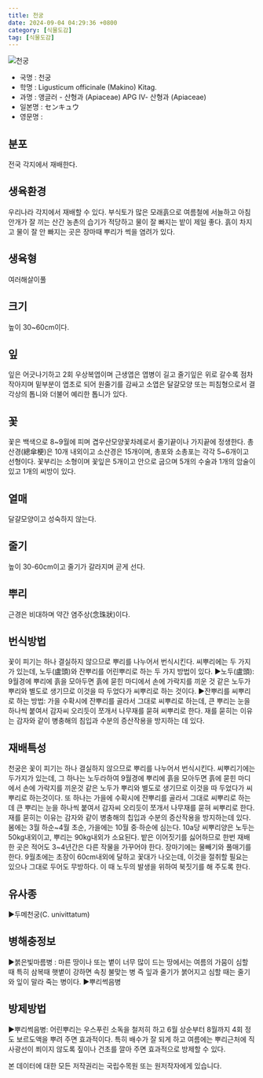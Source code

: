 ```yaml
---
title: 천궁
date: 2024-09-04 04:29:36 +0800
category: [식물도감]
tag: [식물도감]
---
```




![천궁](/fileUpload/plants/basic/Umbelliferae/Cnidium/8182/1_th2.JPG)
- 국명 : 천궁
- 학명 : Ligusticum officinale (Makino) Kitag.
- 과명 : 앵글러 - 산형과 (Apiaceae) APG Ⅳ- 산형과 (Apiaceae)
- 일본명 : センキュウ
- 영문명 : 


## 분포
전국 각지에서 재배한다.
## 생육환경
우리나라 각지에서 재배할 수 있다. 부식토가 많은 모래흙으로 여름철에 서늘하고 아침 안개가 잘 끼는 산간 농촌의 습기가 적당하고 물이 잘 빠지는 밭이 제일 좋다. 흙이 차지고 물이 잘 안 빠지는 곳은 장마때 뿌리가 썩을 염려가 있다.
## 생육형
여러해살이풀
## 크기
높이 30~60cm이다.
## 잎
잎은 어긋나기하고 2회 우상복엽이며 근생엽은 엽병이 길고 줄기잎은 위로 갈수록 점차 작아지며 밑부분이 엽초로 되어 원줄기를 감싸고 소엽은 달걀모양 또는 피침형으로서 결각상의 톱니와 더불어 예리한 톱니가 있다.
## 꽃
꽃은 백색으로 8~9월에 피며 겹우산모양꽃차례로서 줄기끝이나 가지끝에 정생한다. 총산경(總傘梗)은 10개 내외이고 소산경은 15개이며, 총포와 소총포는 각각 5~6개이고 선형이다. 꽃부리는 소형이며 꽃잎은 5개이고 안으로 굽으며 5개의 수술과 1개의 암술이 있고 1개의 씨방이 있다.
## 열매
달걀모양이고 성숙하지 않는다.
## 줄기
높이 30-60cm이고 줄기가 갈라지며 곧게 선다.
## 뿌리
근경은 비대하며 약간 염주상(念珠狀)이다.
## 번식방법
꽃이 피기는 하나 결실하지 않으므로 뿌리를 나누어서 번식시킨다. 씨뿌리에는 두 가지가 있는데, 노두(盧頭)와 잔뿌리를 어린뿌리로 하는 두 가지 방법이 있다.▶노두(盧頭): 9월경에 뿌리에 흙을 모아두면 흙에 묻힌 마디에서 손에 가락지를 끼운 것 같은 노두가 뿌리와 별도로 생기므로 이것을 따 두었다가 씨뿌리로 하는 것이다.▶잔뿌리를 씨뿌리로 하는 방법: 가을 수확시에 잔뿌리를 골라서 그대로 씨뿌리로 하는데, 큰 뿌리는 눈을 하나씩 붙여서 감자씨 오리듯이 쪼개서 나무재를 묻혀 씨뿌리로 한다. 재를 묻히는 이유는 감자와 같이 병충해의 침입과 수분의 증산작용을 방지하는 데 있다.
## 재배특성
천궁은 꽃이 피기는 하나 결실하지 않으므로 뿌리를 나누어서 번식시킨다. 씨뿌리기에는 두가지가 있는데, 그 하나는 노두라하여 9월경에 뿌리에 흙을 모아두면 흙에 묻힌 마디에서 손에 가락지를 끼운것 같은 노두가 뿌리와 별도로 생기므로 이것을 따 두었다가 씨뿌리로 하는것이다. 또 하나는 가을에 수확시에 잔뿌리를 골라서 그대로 씨뿌리로 하는데 큰 뿌리는 눈을 하나씩 붙여서 감자씨 오리듯이 쪼개서 나무재를 묻혀 씨뿌리로 한다. 재를 묻히는 이유는 감자와 같이 병충해의 칩입과 수분의 증산작용을 방지하는데 있다. 봄에는 3월 하순~4월 초순, 가을에는 10월 중·하순에 심는다. 10a당 씨뿌리양은 노두는 50kg내외이고, 뿌리는 90kg내외가 소요된다. 밭은 이어짓기를 싫어하므로 한번 재배한 곳은 적어도 3~4년간은 다른 작물을 가꾸어야 한다. 장마기에는 물빼기와 풀매기를 한다. 9월초에는 초장이 60cm내외에 달하고 꽃대가 나오는데, 이것을 절취할 필요는 있으나 그대로 두어도 무방하다. 이 때 노두의 발생을 위하여 북짓기를 해 주도록 한다. 

## 유사종
▶두메천궁(C. univittatum)
## 병해충정보
▶붉은빛마름병 : 마른 땅이나 또는 볕이 너무 많이 드는 땅에서는 여름의 가뭄이 심할 때 특히 삼복때 햇볕이 강하면 속칭 불맞는 병 즉 잎과 줄기가 붉어지고 심할 때는 줄기와 잎이 말라 죽는 병이다.▶뿌리썩음병
## 방제방법
▶뿌리썩음병: 어린뿌리는 우스푸린 소독을 철저히 하고 6월 상순부터 8월까지 4회 정도 보르도액을 뿌려 주면 효과적이다. 특히 배수가 잘 되게 하고 여름에는 뿌리근처에 직사광선이 쬐이지 않도록 짚이나 건초를 깔아 주면 효과적으로 방제할 수 있다.






본 데이터에 대한 모든 저작권리는 국립수목원 또는 원저작자에게 있습니다.
